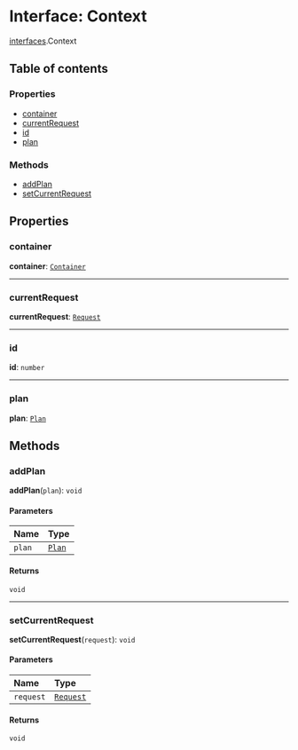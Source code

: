 # Interface: Context

[interfaces](/en/auto-docs/free-layout-editor/modules/interfaces.md).Context

## Table of contents

### Properties

* [container](/en/auto-docs/free-layout-editor/interfaces/interfaces.Context.md#container)
* [currentRequest](/en/auto-docs/free-layout-editor/interfaces/interfaces.Context.md#currentrequest)
* [id](/en/auto-docs/free-layout-editor/interfaces/interfaces.Context.md#id)
* [plan](/en/auto-docs/free-layout-editor/interfaces/interfaces.Context.md#plan)

### Methods

* [addPlan](/en/auto-docs/free-layout-editor/interfaces/interfaces.Context.md#addplan)
* [setCurrentRequest](/en/auto-docs/free-layout-editor/interfaces/interfaces.Context.md#setcurrentrequest)

## Properties

### container

**container**: [`Container`](/en/auto-docs/free-layout-editor/interfaces/interfaces.Container.md)

***

### currentRequest

**currentRequest**: [`Request`](/en/auto-docs/free-layout-editor/interfaces/interfaces.Request.md)

***

### id

**id**: `number`

***

### plan

**plan**: [`Plan`](/en/auto-docs/free-layout-editor/interfaces/interfaces.Plan.md)

## Methods

### addPlan

**addPlan**(`plan`): `void`

#### Parameters

| Name | Type |
| :------ | :------ |
| `plan` | [`Plan`](/en/auto-docs/free-layout-editor/interfaces/interfaces.Plan.md) |

#### Returns

`void`

***

### setCurrentRequest

**setCurrentRequest**(`request`): `void`

#### Parameters

| Name | Type |
| :------ | :------ |
| `request` | [`Request`](/en/auto-docs/free-layout-editor/interfaces/interfaces.Request.md) |

#### Returns

`void`
